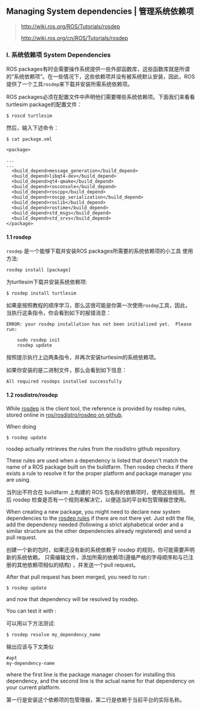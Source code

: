 ## Managing System dependencies | 管理系统依赖项

> http://wiki.ros.org/ROS/Tutorials/rosdep
>
> http://wiki.ros.org/cn/ROS/Tutorials/rosdep

### I. 系统依赖项 System Dependencies

ROS packages有时会需要操作系统提供一些外部函数库，这些函数库就是所谓的“系统依赖项”。在一些情况下，这些依赖项并没有被系统默认安装，因此，ROS提供了一个工具`rosdep`来下载并安装所需系统依赖项。

ROS packages必须在配置文件中声明他们需要哪些系统依赖项。下面我们来看看turtlesim package的配置文件：

```
$ roscd turtlesim
```

然后，输入下述命令：

```
$ cat package.xml
```

```
<package>

...
...
  <build_depend>message_generation</build_depend>
  <build_depend>libqt4-dev</build_depend>
  <build_depend>qt4-qmake</build_depend>
  <build_depend>rosconsole</build_depend>
  <build_depend>roscpp</build_depend>
  <build_depend>roscpp_serialization</build_depend>
  <build_depend>roslib</build_depend>
  <build_depend>rostime</build_depend>
  <build_depend>std_msgs</build_depend>
  <build_depend>std_srvs</build_depend>
</package>
```

#### 1.1 rosdep

`rosdep` 是一个能够下载并安装ROS packages所需要的系统依赖项的小工具 使用方法:

```
rosdep install [package]
```

为turtlesim下载并安装系统依赖项:

```
$ rosdep install turtlesim
```

如果是按照教程的顺序学习，那么这很可能是你第一次使用`rosdep`工具，因此，当执行这条指令，你会看到如下的报错消息：

```
ERROR: your rosdep installation has not been initialized yet.  Please run:
        
    sudo rosdep init
    rosdep update
```

按照提示执行上边两条指令，并再次安装turtlesim的系统依赖项。

如果你安装的是二进制文件，那么会看到如下信息：

```
All required rosdeps installed successfully
```

#### 1.2 rosdistro/rosdep

While [rosdep](http://wiki.ros.org/ROS/Tutorials/rosdep#rosdep) is the client tool, the reference is provided by rosdep rules, stored online in [ros/rosdistro/rosdep on github](https://github.com/ros/rosdistro/tree/master/rosdep).

When doing

```
$ rosdep update
```

rosdep actually retrieves the rules from the rosdistro github repository.

These rules are used when a dependency is listed that doesn't match the name of a ROS package built on the buildfarm. Then rosdep checks if there exists a rule to resolve it for the proper platform and package manager you are using.

当列出不符合在 buildfarm 上构建的 ROS 包名称的依赖项时，使用这些规则。 然后 rosdep 检查是否有一个规则来解决它，以便适当的平台和包管理器您使用。

When creating a new package, you might need to declare new system dependencies to the [rosdep rules](https://github.com/ros/rosdistro/tree/master/rosdep) if there are not there yet. Just edit the file, add the dependency needed (following a strict alphabetical order and a similar structure as the other dependencies already registered) and send a pull request.

创建一个新的包时，如果还没有新的系统依赖于 rosdep 的规则，你可能需要声明新的系统依赖。 只需编辑文件，添加所需的依赖项(遵循严格的字母顺序和与已注册的其他依赖项相似的结构) ，并发送一个pull request。

After that pull request has been merged, you need to run :

```
$ rosdep update
```

and now that dependency will be resolved by rosdep.

You can test it with :

可以用以下方法测试:

```
$ rosdep resolve my_dependency_name
```

输出应该与下文类似

```
#apt
my-dependency-name
```

where the first line is the package manager chosen for installing this dependency, and the second line is the actual name for that dependency on your current platform.

第一行是安装这个依赖项的包管理器，第二行是依赖于当前平台的实际名称。